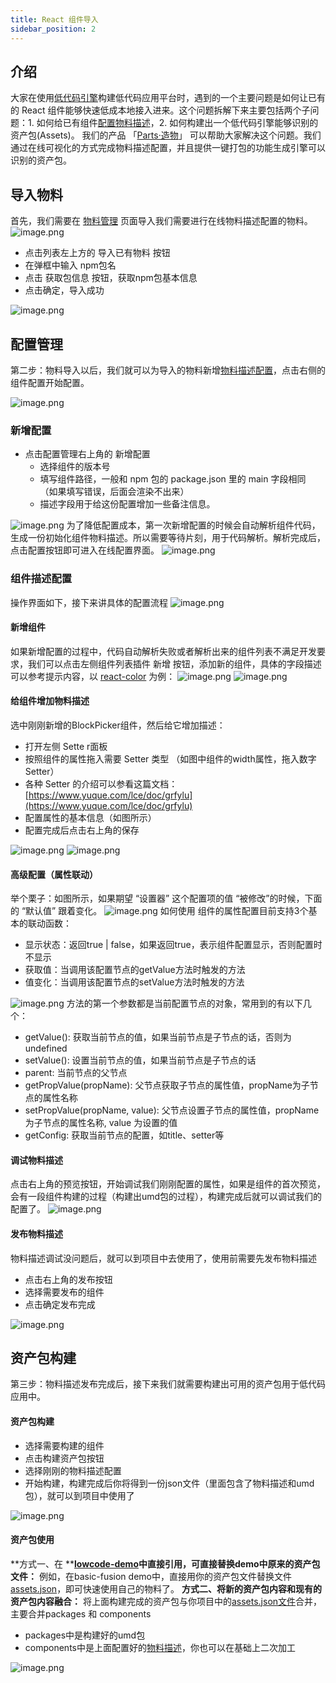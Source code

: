```yaml
---
title: React 组件导入
sidebar_position: 2
---
```

## 介绍
大家在使用[低代码引擎](https://lowcode-engine.cn/)构建低代码应用平台时，遇到的一个主要问题是如何让已有的 React 组件能够快速低成本地接入进来。这个问题拆解下来主要包括两个子问题：1. 如何给已有组件[配置物料描述](https://lowcode-engine.cn/material)，2. 如何构建出一个低代码引擎能够识别的资产包(Assets)。
我们的产品 「[Parts·造物](https://parts.lowcode-engine.cn/)」 可以帮助大家解决这个问题。我们通过在线可视化的方式完成物料描述配置，并且提供一键打包的功能生成引擎可以识别的资产包。

## 导入物料
首先，我们需要在 [物料管理](https://parts.lowcode-engine.cn/material#/) 页面导入我们需要进行在线物料描述配置的物料。
![image.png](https://cdn.nlark.com/yuque/0/2022/png/12718919/1652434800993-0fbf5ed5-63e5-492b-85ab-feafd663ad2d.png#clientId=u0f780a28-b8dc-4&crop=0&crop=0&crop=1&crop=1&from=paste&height=196&id=u918deb34&margin=%5Bobject%20Object%5D&name=image.png&originHeight=342&originWidth=1399&originalType=binary&ratio=1&rotation=0&showTitle=false&size=33102&status=done&style=stroke&taskId=u95c39b84-836c-45f8-aee6-0effc1ccfd1&title=&width=800)

- 点击列表左上方的 导入已有物料 按钮
- 在弹框中输入 npm包名
- 点击 获取包信息 按钮，获取npm包基本信息
- 点击确定，导入成功

![image.png](https://cdn.nlark.com/yuque/0/2022/png/12718919/1652434801003-7bd783f0-8804-445e-b508-8601501dfa60.png#clientId=u0f780a28-b8dc-4&crop=0&crop=0&crop=1&crop=1&from=paste&id=u825d698a&margin=%5Bobject%20Object%5D&name=image.png&originHeight=315&originWidth=640&originalType=binary&ratio=1&rotation=0&showTitle=false&size=21969&status=done&style=stroke&taskId=ued992c2e-822b-4c32-81b5-9c9add84954&title=)
## 配置管理
第二步：物料导入以后，我们就可以为导入的物料新增[物料描述配置](https://lowcode-engine.cn/material)，点击右侧的组件配置开始配置。

![image.png](https://cdn.nlark.com/yuque/0/2022/png/12718919/1652434801125-979e6348-b78a-47b4-bb2e-fa8f1bb4ff90.png#clientId=u0f780a28-b8dc-4&crop=0&crop=0&crop=1&crop=1&from=paste&height=216&id=u7fb954eb&margin=%5Bobject%20Object%5D&name=image.png&originHeight=261&originWidth=965&originalType=binary&ratio=1&rotation=0&showTitle=false&size=15305&status=done&style=stroke&taskId=uc1e18ffd-fe76-4fe4-83a4-c907f308b14&title=&width=800)
### 新增配置

- 点击配置管理右上角的 新增配置
   - 选择组件的版本号
   - 填写组件路径，一般和 npm 包的 package.json 里的 main 字段相同 （如果填写错误，后面会渲染不出来）
   - 描述字段用于给这份配置增加一些备注信息。

![image.png](https://cdn.nlark.com/yuque/0/2022/png/12718919/1652434801095-1957da7f-5d9d-4c17-a762-c576bf0f763f.png#clientId=u0f780a28-b8dc-4&crop=0&crop=0&crop=1&crop=1&from=paste&height=380&id=u9ad0ec47&margin=%5Bobject%20Object%5D&name=image.png&originHeight=418&originWidth=596&originalType=binary&ratio=1&rotation=0&showTitle=false&size=26130&status=done&style=stroke&taskId=u2b592498-195a-4fec-9853-ec5c3b95ef7&title=&width=541.8181700745893)
为了降低配置成本，第一次新增配置的时候会自动解析组件代码，生成一份初始化组件物料描述。所以需要等待片刻，用于代码解析。解析完成后，点击配置按钮即可进入在线配置界面。
![image.png](https://cdn.nlark.com/yuque/0/2022/png/12718919/1652434801053-1a48b598-e987-4cd5-b657-030d345e0a99.png#clientId=u0f780a28-b8dc-4&crop=0&crop=0&crop=1&crop=1&from=paste&height=193&id=ud384a13d&margin=%5Bobject%20Object%5D&name=image.png&originHeight=232&originWidth=963&originalType=binary&ratio=1&rotation=0&showTitle=false&size=23541&status=done&style=stroke&taskId=ud2efc4d3-6d52-4b77-adbd-14dd5ee4b11&title=&width=800)
### 组件描述配置
操作界面如下，接下来讲具体的配置流程
![image.png](https://cdn.nlark.com/yuque/0/2022/png/12718919/1652434802081-6546d0f5-19da-475e-8dec-93ea324cc4e3.png#clientId=u0f780a28-b8dc-4&crop=0&crop=0&crop=1&crop=1&from=paste&height=522&id=uf73c4753&margin=%5Bobject%20Object%5D&name=image.png&originHeight=938&originWidth=1438&originalType=binary&ratio=1&rotation=0&showTitle=false&size=111984&status=done&style=stroke&taskId=u0ce37d2b-8ca3-48b5-ac67-8fb461d17b5&title=&width=800)
#### 新增组件
如果新增配置的过程中，代码自动解析失败或者解析出来的组件列表不满足开发要求，我们可以点击左侧组件列表插件 新增 按钮，添加新的组件，具体的字段描述可以参考提示内容，以 [react-color](https://github.com/casesandberg/react-color) 为例：
![image.png](https://cdn.nlark.com/yuque/0/2022/png/12718919/1652434802087-eaf4e2f1-2028-4415-b696-9788a6b2d0ed.png#clientId=u0f780a28-b8dc-4&crop=0&crop=0&crop=1&crop=1&from=paste&height=560&id=u4341eb1b&margin=%5Bobject%20Object%5D&name=image.png&originHeight=1005&originWidth=1436&originalType=binary&ratio=1&rotation=0&showTitle=false&size=147918&status=done&style=stroke&taskId=ud921b52d-1961-4be9-b4ec-77d6364b213&title=&width=800)
![image.png](https://cdn.nlark.com/yuque/0/2022/png/12718919/1652434802555-bbd14a55-89a6-42cd-a4b3-76c98febf00c.png#clientId=u0f780a28-b8dc-4&crop=0&crop=0&crop=1&crop=1&from=paste&height=472&id=u06e0b78f&margin=%5Bobject%20Object%5D&name=image.png&originHeight=704&originWidth=1193&originalType=binary&ratio=1&rotation=0&showTitle=false&size=240470&status=done&style=stroke&taskId=u77603c5d-9d14-4379-86d2-deb4deaba50&title=&width=800)
#### 给组件增加物料描述
选中刚刚新增的BlockPicker组件，然后给它增加描述：

- 打开左侧 Sette r面板
- 按照组件的属性拖入需要 Setter 类型 （如图中组件的width属性，拖入数字Setter）
- 各种 Setter 的介绍可以参看这篇文档：[https://www.yuque.com/lce/doc/grfylu](https://www.yuque.com/lce/doc/grfylu)
- 配置属性的基本信息（如图所示）
- 配置完成后点击右上角的保存

![image.png](https://cdn.nlark.com/yuque/0/2022/png/12718919/1652434802458-b0fb8a0e-307e-458c-a9f9-af3d2697024c.png#clientId=u0f780a28-b8dc-4&crop=0&crop=0&crop=1&crop=1&from=paste&height=539&id=udeb647da&margin=%5Bobject%20Object%5D&name=image.png&originHeight=967&originWidth=1434&originalType=binary&ratio=1&rotation=0&showTitle=false&size=158958&status=done&style=stroke&taskId=u2950484f-659b-4643-af5e-75d04f14346&title=&width=800)
![image.png](https://cdn.nlark.com/yuque/0/2022/png/12718919/1652434802443-cdc533bf-1b08-4c11-b3d2-7cfd7fe0a5dd.png#clientId=u0f780a28-b8dc-4&crop=0&crop=0&crop=1&crop=1&from=paste&height=311&id=uaaaa88fb&margin=%5Bobject%20Object%5D&name=image.png&originHeight=360&originWidth=925&originalType=binary&ratio=1&rotation=0&showTitle=false&size=64587&status=done&style=stroke&taskId=u7139e8ef-eee3-468b-833c-a42d8f3cb56&title=&width=800)
#### 高级配置（属性联动）
举个栗子：如图所示，如果期望 “设置器” 这个配置项的值 “被修改”的时候，下面的 “默认值” 跟着变化。
![image.png](https://cdn.nlark.com/yuque/0/2022/png/12718919/1652434803379-009a9783-ec24-4a08-8a46-55ae775ce7ba.png#clientId=u0f780a28-b8dc-4&crop=0&crop=0&crop=1&crop=1&from=paste&height=520&id=u005ad05e&margin=%5Bobject%20Object%5D&name=image.png&originHeight=572&originWidth=371&originalType=binary&ratio=1&rotation=0&showTitle=false&size=96588&status=done&style=stroke&taskId=u97330f9d-6728-4a05-a842-55df114ccee&title=&width=337.27271996253796)
如何使用
组件的属性配置目前支持3个基本的联动函数：

- 显示状态：返回true | false，如果返回true，表示组件配置显示，否则配置时不显示
- 获取值：当调用该配置节点的getValue方法时触发的方法
- 值变化：当调用该配置节点的setValue方法时触发的方法

![image.png](https://cdn.nlark.com/yuque/0/2022/png/12718919/1652434803522-85aed489-4e00-4787-a496-54cc73e25bc5.png#clientId=u0f780a28-b8dc-4&crop=0&crop=0&crop=1&crop=1&from=paste&height=129&id=u0a782260&margin=%5Bobject%20Object%5D&name=image.png&originHeight=142&originWidth=316&originalType=binary&ratio=1&rotation=0&showTitle=false&size=29086&status=done&style=stroke&taskId=u95864da5-4ccf-4e4b-b903-1ce26af4f66&title=&width=287.2727210462587)
方法的第一个参数都是当前配置节点的对象，常用到的有以下几个：

- getValue(): 获取当前节点的值，如果当前节点是子节点的话，否则为undefined
- setValue(): 设置当前节点的值，如果当前节点是子节点的话
- parent: 当前节点的父节点
- getPropValue(propName): 父节点获取子节点的属性值，propName为子节点的属性名称
- setPropValue(propName, value): 父节点设置子节点的属性值，propName为子节点的属性名称, value 为设置的值
- getConfig: 获取当前节点的配置，如title、setter等
#### 调试物料描述
点击右上角的预览按钮，开始调试我们刚刚配置的属性，如果是组件的首次预览，会有一段组件构建的过程（构建出umd包的过程），构建完成后就可以调试我们的配置了。
![image.png](https://cdn.nlark.com/yuque/0/2022/png/12718919/1652434804408-717e49bd-26b3-4a28-b3e5-bd1d67cdab00.png#clientId=u0f780a28-b8dc-4&crop=0&crop=0&crop=1&crop=1&from=paste&height=209&id=ucf92cc3e&margin=%5Bobject%20Object%5D&name=image.png&originHeight=373&originWidth=1431&originalType=binary&ratio=1&rotation=0&showTitle=false&size=46363&status=done&style=stroke&taskId=u501edca5-bbef-4fde-b341-b42c28b125a&title=&width=800)
#### 发布物料描述
物料描述调试没问题后，就可以到项目中去使用了，使用前需要先发布物料描述

- 点击右上角的发布按钮
- 选择需要发布的组件
- 点击确定发布完成

![image.png](https://cdn.nlark.com/yuque/0/2022/png/12718919/1652434804305-276f03e2-4dd2-41e9-9375-1c3bd0c7092a.png#clientId=u0f780a28-b8dc-4&crop=0&crop=0&crop=1&crop=1&from=paste&height=410&id=uf879e7fd&margin=%5Bobject%20Object%5D&name=image.png&originHeight=734&originWidth=1431&originalType=binary&ratio=1&rotation=0&showTitle=false&size=103858&status=done&style=stroke&taskId=udc267585-ffb7-4247-b1f5-b7aca386e10&title=&width=800)
## 资产包构建
第三步：物料描述发布完成后，接下来我们就需要构建出可用的资产包用于低代码应用中。
#### 资产包构建

- 选择需要构建的组件
- 点击构建资产包按钮
- 选择刚刚的物料描述配置
- 开始构建，构建完成后你将得到一份json文件（里面包含了物料描述和umd包），就可以到项目中使用了

![image.png](https://cdn.nlark.com/yuque/0/2022/png/12718919/1652434804769-6f6f60f1-9ee3-4561-972d-610f0616576e.png#clientId=u0f780a28-b8dc-4&crop=0&crop=0&crop=1&crop=1&from=paste&height=430&id=ue119fa2b&margin=%5Bobject%20Object%5D&name=image.png&originHeight=770&originWidth=1431&originalType=binary&ratio=1&rotation=0&showTitle=false&size=93492&status=done&style=stroke&taskId=ubfd97421-964b-4823-adc8-b056a588924&title=&width=800)
#### 资产包使用
**方式一、在 **[**lowcode-demo**](https://github.com/alibaba/lowcode-demo)**中直接引用，可直接替换demo中原来的资产包文件：**
例如，在basic-fusion demo中，直接用你的资产包文件替换文件[assets.json](https://github.com/alibaba/lowcode-demo/blob/main/src/scenarios/basic-fusion/assets.json)，即可快速使用自己的物料了。
**方式二、将新的资产包内容和现有的资产包内容融合：**
将上面构建完成的资产包与你项目中的[assets.json文件](https://github.com/alibaba/lowcode-demo/blob/main/src/scenarios/basic-fusion/assets.json)合并，主要合并packages 和 components

- packages中是构建好的umd包
- components中是上面配置好的[物料描述](https://lowcode-engine.cn/material)，你也可以在基础上二次加工

![image.png](https://cdn.nlark.com/yuque/0/2022/png/12718919/1652434804944-860abc0c-057c-46d5-a6e5-8d33fde8a762.png#clientId=u0f780a28-b8dc-4&crop=0&crop=0&crop=1&crop=1&from=paste&height=676&id=u5499b1c9&margin=%5Bobject%20Object%5D&name=image.png&originHeight=744&originWidth=1140&originalType=binary&ratio=1&rotation=0&showTitle=false&size=116233&status=done&style=stroke&taskId=u7be27934-77ce-4dd7-a406-1d402acef2c&title=&width=1036.36361390106)
